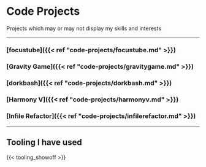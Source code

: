 # Code Projects
Projects which may or may not display my skills and interests

---

### [focustube]({{< ref "code-projects/focustube.md" >}})
### [Gravity Game]({{< ref "code-projects/gravitygame.md" >}})
### [dorkbash]({{< ref "code-projects/dorkbash.md" >}})
### [Harmony V]({{< ref "code-projects/harmonyv.md" >}})
### [Infile Refactor]({{< ref "code-projects/infilerefactor.md" >}})

---
## Tooling I have used

{{< tooling_showoff >}}